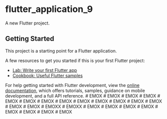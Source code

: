 # flutter_application_9

A new Flutter project.

## Getting Started

This project is a starting point for a Flutter application.

A few resources to get you started if this is your first Flutter project:

- [Lab: Write your first Flutter app](https://docs.flutter.dev/get-started/codelab)
- [Cookbook: Useful Flutter samples](https://docs.flutter.dev/cookbook)

For help getting started with Flutter development, view the
[online documentation](https://docs.flutter.dev/), which offers tutorials,
samples, guidance on mobile development, and a full API reference.
#   E M O X  
 #   E M O X  
 #   E M O X  
 #   E M O X  
 #   E M O X  
 #   E M O X  
 #   E M O X  
 #   E M O X  
 #   E M O X  
 #   E M O X  
 #   E M O X  
 #   E M O X  
 #   E M O X  
 #   E M O X  
 #   E M O X  
 #   E M O X X  
 #   E M O X X  
 #   E M O X  
 #   E M O X  
 #   E M O X  
 #   E M O X  
 #   E M O X  
 #   E M O X  
 #   E M O X  
 #   E M O X  
 